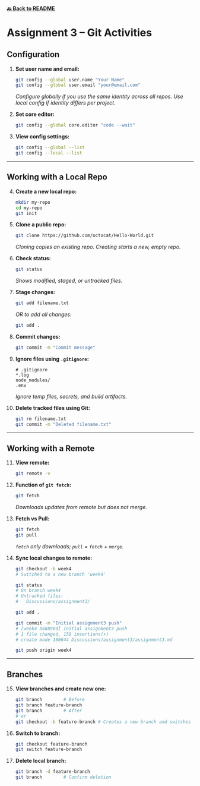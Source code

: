 #### [🔙 Back to README](../../README.md)

# Assignment 3 – Git Activities

## Configuration

1. **Set user name and email:**

    ```bash
    git config --global user.name "Your Name"
    git config --global user.email "your@email.com"
    ```

    *Configure globally if you use the same identity across all repos. Use local config if identity differs per project.*

2. **Set core editor:**

    ```bash
    git config --global core.editor "code --wait"
    ```

3. **View config settings:**

    ```bash
    git config --global --list
    git config --local --list
    ```

---

## Working with a Local Repo

4. **Create a new local repo:**

    ```bash
    mkdir my-repo
    cd my-repo
    git init
    ```

5. **Clone a public repo:**

    ```bash
    git clone https://github.com/octocat/Hello-World.git
    ```

    *Cloning copies an existing repo. Creating starts a new, empty repo.*

6. **Check status:**

    ```bash
    git status
    ```

    *Shows modified, staged, or untracked files.*

7. **Stage changes:**

    ```bash
    git add filename.txt
    ```

    *OR to add all changes:*

    ```bash
    git add .
    ```

8. **Commit changes:**

    ```bash
    git commit -m "Commit message"
    ```

9. **Ignore files using `.gitignore`:**

    ```plaintext
    # .gitignore
    *.log
    node_modules/
    .env
    ```

    *Ignore temp files, secrets, and build artifacts.*

10. **Delete tracked files using Git:**

    ```bash
    git rm filename.txt
    git commit -m "Deleted filename.txt"
    ```

---

## Working with a Remote

11. **View remote:**

    ```bash
    git remote -v
    ```

12. **Function of `git fetch`:**

    ```bash
    git fetch
    ```

    *Downloads updates from remote but does not merge.*

13. **Fetch vs Pull:**

    ```bash
    git fetch
    git pull
    ```

    *`fetch` only downloads; `pull` = `fetch` + `merge`.*

14. **Sync local changes to remote:**

    ```bash
    git checkout -b week4
    # Switched to a new branch 'week4'

    git status
    # On branch week4
    # Untracked files:
    #   Discussions/assignment3/

    git add .

    git commit -m "Initial assignment3 push"
    # [week4 568890d] Initial assignment3 push
    # 1 file changed, 158 insertions(+)
    # create mode 100644 Discussions/assignment3/assignment3.md

    git push origin week4
    ```

---

## Branches

15. **View branches and create new one:**

    ```bash
    git branch        # Before
    git branch feature-branch
    git branch        # After
    # or 
    git checkout -b feature-branch # Creates a new branch and switches to it
    ```

16. **Switch to branch:**

    ```bash
    git checkout feature-branch
    git switch feature-branch
    ```

17. **Delete local branch:**

    ```bash
    git branch -d feature-branch
    git branch        # Confirm deletion
    ```
